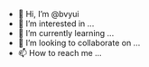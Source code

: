 - 👋 Hi, I’m @bvyui
- 👀 I’m interested in ...
- 🌱 I’m currently learning ...
- 💞️ I’m looking to collaborate on ...
- 📫 How to reach me ...

<!---
bvyui/bvyui is a ✨ special ✨ repository because its `README.md` (this file) appears on your GitHub profile.
You can click the Preview link to take a look at your changes.
--->
